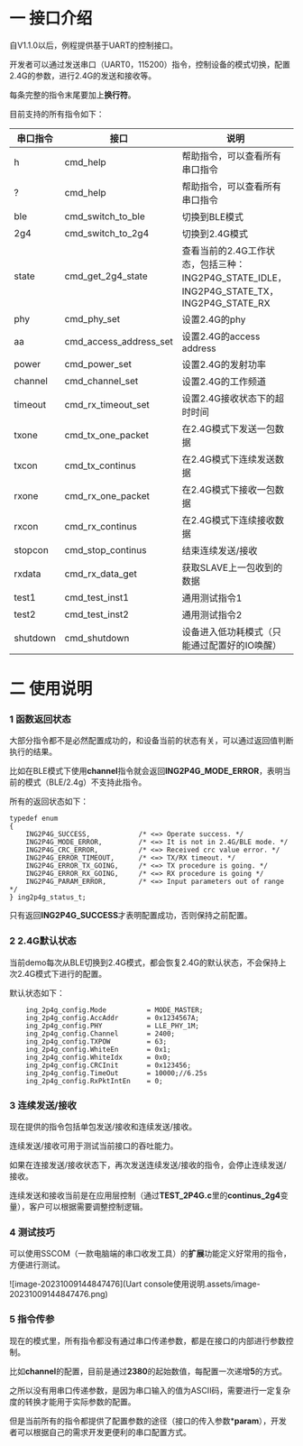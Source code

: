 # 一 接口介绍

自V1.1.0以后，例程提供基于UART的控制接口。

开发者可以通过发送串口（UART0，115200）指令，控制设备的模式切换，配置2.4G的参数，进行2.4G的发送和接收等。

每条完整的指令末尾要加上**换行符**。

目前支持的所有指令如下：

| 串口指令 | 接口                   | 说明                                                         |
| -------- | ---------------------- | ------------------------------------------------------------ |
| h        | cmd_help               | 帮助指令，可以查看所有串口指令                               |
| ?        | cmd_help               | 帮助指令，可以查看所有串口指令                               |
| ble      | cmd_switch_to_ble      | 切换到BLE模式                                                |
| 2g4      | cmd_switch_to_2g4      | 切换到2.4G模式                                               |
| state    | cmd_get_2g4_state      | 查看当前的2.4G工作状态，包括三种：ING2P4G_STATE_IDLE，ING2P4G_STATE_TX，ING2P4G_STATE_RX |
| phy      | cmd_phy_set            | 设置2.4G的phy                                                |
| aa       | cmd_access_address_set | 设置2.4G的access address                                     |
| power    | cmd_power_set          | 设置2.4G的发射功率                                           |
| channel  | cmd_channel_set        | 设置2.4G的工作频道                                           |
| timeout  | cmd_rx_timeout_set     | 设置2.4G接收状态下的超时时间                                 |
| txone    | cmd_tx_one_packet      | 在2.4G模式下发送一包数据                                     |
| txcon    | cmd_tx_continus        | 在2.4G模式下连续发送数据                                     |
| rxone    | cmd_rx_one_packet      | 在2.4G模式下接收一包数据                                     |
| rxcon    | cmd_rx_continus        | 在2.4G模式下连续接收数据                                     |
| stopcon  | cmd_stop_continus      | 结束连续发送/接收                                            |
| rxdata   | cmd_rx_data_get        | 获取SLAVE上一包收到的数据                                    |
| test1    | cmd_test_inst1         | 通用测试指令1                                                |
| test2    | cmd_test_inst2         | 通用测试指令2                                                |
| shutdown | cmd_shutdown           | 设备进入低功耗模式（只能通过配置好的IO唤醒）                 |

# 二 使用说明

### 1 函数返回状态

大部分指令都不是必然配置成功的，和设备当前的状态有关，可以通过返回值判断执行的结果。

比如在BLE模式下使用**channel**指令就会返回**ING2P4G_MODE_ERROR**，表明当前的模式（BLE/2.4g）不支持此指令。

所有的返回状态如下：

```
typedef enum
{
    ING2P4G_SUCCESS,            /* <=> Operate success. */
    ING2P4G_MODE_ERROR,         /* <=> It is not in 2.4G/BLE mode. */
    ING2P4G_CRC_ERROR,          /* <=> Received crc value error. */
    ING2P4G_ERROR_TIMEOUT,      /* <=> TX/RX timeout. */
    ING2P4G_ERROR_TX_GOING,     /* <=> TX procedure is going. */
    ING2P4G_ERROR_RX_GOING,     /* <=> RX procedure is going */
    ING2P4G_PARAM_ERROR,        /* <=> Input parameters out of range */
} ing2p4g_status_t;
```

只有返回**ING2P4G_SUCCESS**才表明配置成功，否则保持之前配置。

### 2 2.4G默认状态

当前demo每次从BLE切换到2.4G模式，都会恢复2.4G的默认状态，不会保持上次2.4G模式下进行的配置。

默认状态如下：

```
    ing_2p4g_config.Mode          = MODE_MASTER;
    ing_2p4g_config.AccAddr       = 0x1234567A;
    ing_2p4g_config.PHY           = LLE_PHY_1M;
    ing_2p4g_config.Channel       = 2400;
    ing_2p4g_config.TXPOW         = 63;
    ing_2p4g_config.WhiteEn       = 0x1;
    ing_2p4g_config.WhiteIdx      = 0x0;
    ing_2p4g_config.CRCInit       = 0x123456;
    ing_2p4g_config.TimeOut       = 10000;//6.25s
    ing_2p4g_config.RxPktIntEn    = 0;
```

### 3 连续发送/接收

现在提供的指令包括单包发送/接收和连续发送/接收。

连续发送/接收可用于测试当前接口的吞吐能力。

如果在连接发送/接收状态下，再次发送连续发送/接收的指令，会停止连续发送/接收。

连续发送和接收当前是在应用层控制（通过**TEST_2P4G.c**里的**continus_2g4**变量），客户可以根据需要调整控制逻辑。

### 4 测试技巧

可以使用SSCOM（一款电脑端的串口收发工具）的**扩展**功能定义好常用的指令，方便进行测试。

![image-20231009144847476](Uart console使用说明.assets/image-20231009144847476.png)

### 5 指令传参

现在的模式里，所有指令都没有通过串口传递参数，都是在接口的内部进行参数控制。

比如**channel**的配置，目前是通过**2380**的起始数值，每配置一次递增**5**的方式。

之所以没有用串口传递参数，是因为串口输入的值为ASCII码，需要进行一定复杂度的转换才能用于实际参数的配置。

但是当前所有的指令都提供了配置参数的途径（接口的传入参数***param**），开发者可以根据自己的需求开发更便利的串口配置方式。
